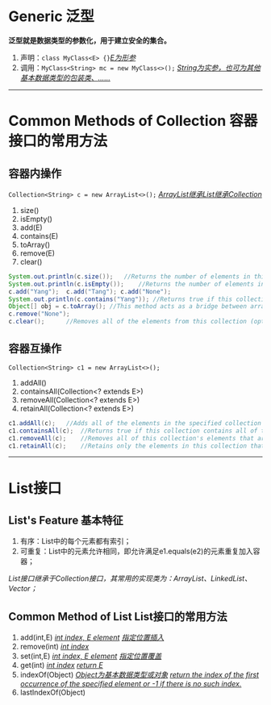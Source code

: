 # Generic 泛型

**泛型就是数据类型的参数化，用于建立安全的集合。**

1. 声明：`class MyClass<E> {}`<u>*E为形参*</u>
2. 调用：`MyClass<String> mc = new MyClass<>();`	<u>*String为实参，也可为其他基本数据类型的包装类<Integer>、<Character>……*</u>

***

# Common Methods of Collection 容器接口的常用方法

## 容器内操作

`Collection<String> c = new ArrayList<>();`	<u>*ArrayList继承List继承Collection*</u>

1. size()
2. isEmpty()
3. add(E)
4. contains(E)
5. toArray()
6. remove(E)
7. clear()
```java
System.out.println(c.size());	//Returns the number of elements in this collection.
System.out.println(c.isEmpty());	//Returns the number of elements in this collection.
c.add("Yang");	c.add("Tang"); c.add("None");
System.out.println(c.contains("Yang"));	//Returns true if this collection contains the specified element. 
Object[] obj = c.toArray();	//This method acts as a bridge between array-based and collection-based APIs. 
c.remove("None");
c.clear();		//Removes all of the elements from this collection (optional operation).
```

## 容器互操作

`Collection<String> c1 = new ArrayList<>();`

1. addAll()	
2. containsAll(Collection<? extends E>)	
3. removeAll(Collection<? extends E>)
4. retainAll(Collection<? extends E>)

```java
c1.addAll(c);	//Adds all of the elements in the specified collection to this collection(optional operation).`
c1.containsAll(c);	//Returns true if this collection contains all of the elements in the specified collection.
c1.removeAll(c);	//Removes all of this collection's elements that are also contained in thespecified collection (optional operation). 
c1.retainAll(c);	//Retains only the elements in this collection that are contained in thespecified collection (optional operation). 
```

***

# List接口

## List's Feature	基本特征

1. 有序：List中的每个元素都有索引；
2. 可重复：List中的元素允许相同，即允许满足e1.equals(e2)的元素重复加入容器；
	
*List接口继承于Collection接口，其常用的实现类为：ArrayList、LinkedList、Vector；*

## Common Method of List  	List接口的常用方法

1. add(int,E)	<u>*int index, E element*</u> <u>*指定位置插入*</u>
2. remove(int)	<u>*int index*</u>
3. set(int,E)	<u>*int index, E element*</u> <u>*指定位置覆盖*</u>
4. get(int)		<u>*int index*</u> <u>*return E*</u>
5. indexOf(Object)	<u>*Object为基本数据类型或对象*</u> <u>*return the index of the first occurrence of the specified element or -1 if there is no such index.* </u>
6. lastIndexOf(Object)